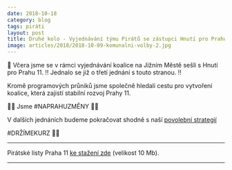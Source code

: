 ```yaml
---
date: 2018-10-18
category: blog
tags: piráti
layout: post
title: Druhé kolo - Vyjednávání týmu Pirátů se zástupci Hnutí pro Prahu 11
image: articles/2018/2018-10-09-komunalni-volby-2.jpg
---
```


📢 Včera jsme se v rámci vyjednávání koalice na Jižním Městě sešli s Hnutí pro Prahu 11.
‼️ Jednalo se již o třetí jednání s touto stranou. ‼️

Kromě programových průniků jsme společně hledali cestu pro vytvoření koalice, která zajistí stabilní rozvoj Prahy 11.

🏴🏴 Jsme #NAPRAHUZMĚNY 🏴🏴


V dalších jednáních budeme pokračovat shodně s naší  <a href="/komunalni-volby-2018/povolebni-strategie/">povolební strategií</a>

#DRŽÍMEKURZ 🏴🏴


---

Pirátské listy Praha 11 [ke stažení zde](/assets/pdf/2018-07-10-praha-11.pdf) (velikost 10 Mb).

- - -
